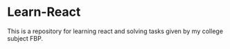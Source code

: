 # Learn-React
This is a repository for learning react and solving tasks given by my college subject FBP.
